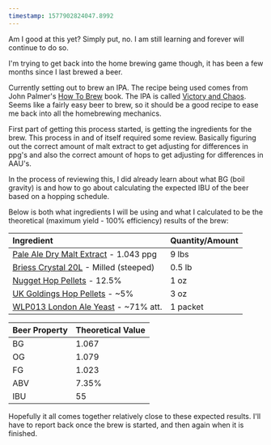 ```yaml
---
timestamp: 1577902824047.8992
---
```

Am I good at this yet? Simply put, no. I am still learning and forever will continue to do so.

I'm trying to get back into the home brewing game though, it has been a few months since I last brewed a beer.

Currently setting out to brew an IPA. The recipe being used comes from John Palmer's [How To Brew](http://www.howtobrew.com/) book. The IPA is called [Victory and Chaos](https://www.homebrewersassociation.org/homebrew-recipe/victory-and-chaos-ipa/). Seems like a fairly easy beer to brew, so it should be a good recipe to ease me back into all the homebrewing mechanics.

First part of getting this process started, is getting the ingredients for the brew. This process in and of itself required some review. Basically figuring out the correct amount of malt extract to get adjusting for differences in ppg's and also the correct amount of hops to get adjusting for differences in AAU's.

In the process of reviewing this, I did already learn about what BG (boil gravity) is and how to go about calculating the expected IBU of the beer based on a hopping schedule.

Below is both what ingredients I will be using and what I calculated to be the theoretical (maximum yield - 100% efficiency) results of the brew:

| Ingredient                                                   | Quantity/Amount |
| :----------------------------------------------------------- | :-------------- |
| [Pale Ale Dry Malt Extract](https://www.morebeer.com/products/pale-ale-dry-malt-extract-dme.html) - 1.043 ppg | 9 lbs           |
| [Briess Crystal 20L](https://www.morebeer.com/products/briess-caramel-20l-malt.html) - Milled (steeped) | 0.5 lb          |
| [Nugget Hop Pellets](https://www.morebeer.com/products/nugget-hops-pellets.html) - 12.5% | 1 oz            |
| [UK Goldings Hop Pellets](https://www.morebeer.com/products/uk-goldings-hops-pellets.html) - ~5% | 3 oz            |
| [WLP013 London Ale Yeast](https://www.morebeer.com/products/wlp013-london-ale-yeast-white-labs.html) - ~71% att. | 1 packet        |

| Beer Property | Theoretical Value |
| :------------ | :---------------- |
| BG            | 1.067             |
| OG            | 1.079             |
| FG            | 1.023             |
| ABV           | 7.35%             |
| IBU           | 55                |

Hopefully it all comes together relatively close to these expected results. I'll have to report back once the brew is started, and then again when it is finished.